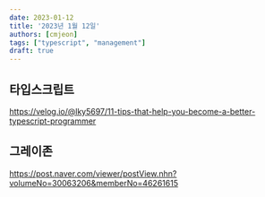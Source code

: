 ```yaml
---
date: 2023-01-12
title: '2023년 1월 12일'
authors: [cmjeon]
tags: ["typescript", "management"]
draft: true
---
```


## 타입스크립트

https://velog.io/@lky5697/11-tips-that-help-you-become-a-better-typescript-programmer

## 그레이존

https://post.naver.com/viewer/postView.nhn?volumeNo=30063206&memberNo=46261615